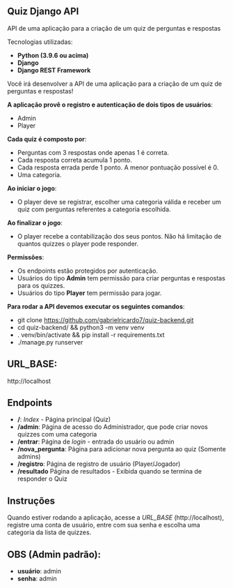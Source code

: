 ## Quiz Django API

API de uma aplicação para a criação de um quiz de perguntas e respostas

Tecnologias utilizadas:

* **Python (3.9.6 ou acima)**
* **Django**
* **Django REST Framework**

Você irá desenvolver a API de uma aplicação para a criação de um quiz de perguntas e respostas!

**A aplicação provê o registro e autenticação de dois tipos de usuários**:

* Admin
* Player

**Cada quiz é composto por**:

* Perguntas com 3 respostas onde apenas 1 é correta.
* Cada resposta correta acumula 1 ponto.
* Cada resposta errada perde 1 ponto. A menor pontuação possível é 0.
* Uma categoria.

**Ao iniciar o jogo**:

* O player deve se registrar, escolher uma categoria válida e receber um quiz com perguntas referentes a categoria escolhida.

**Ao finalizar o jogo**:

* O player recebe a contabilização dos seus pontos. Não há limitação de quantos quizzes o player pode responder.

**Permissões**:

* Os endpoints estão protegidos por autenticação.
* Usuários do tipo **Admin** tem permissão para criar perguntas e respostas para os quizzes.
* Usuários do tipo **Player** tem permissão para jogar.

**Para rodar a API devemos executar os seguintes comandos**:

* git clone https://github.com/gabrielricardo7/quiz-backend.git
* cd quiz-backend/ && python3 -m venv venv
* . venv/bin/activate && pip install -r requirements.txt
* ./manage.py runserver

## URL_BASE: 

http://localhost

## Endpoints

* **/**: *Index* - Página principal (Quiz)
* **/admin**: Página de acesso do Administrador, que pode criar novos quizzes com uma categoria
* **/entrar**: Página de *login* - entrada do usuário ou admin 
* **/nova_pergunta**: Página para adicionar nova pergunta ao quiz (Somente admins)
* **/registro**: Página de registro de usuário (Player/Jogador)
* **/resultado** Página de resultados - Exibida quando se termina de responder o Quiz

## Instruções

Quando estiver rodando a aplicação, acesse a *URL_BASE* (http://localhost), registre uma conta de usuário, entre com sua senha e escolha uma categoria da lista de quizzes.

## OBS (Admin padrão):

* **usuário**: admin
* **senha**: admin
